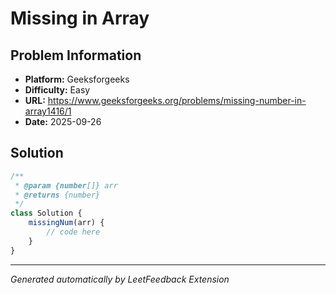 # Missing in Array

## Problem Information
- **Platform:** Geeksforgeeks
- **Difficulty:** Easy
- **URL:** https://www.geeksforgeeks.org/problems/missing-number-in-array1416/1
- **Date:** 2025-09-26

## Solution

```javascript
/**
 * @param {number[]} arr
 * @returns {number}
 */
class Solution {
    missingNum(arr) {
        // code here
    }
}
```

---
*Generated automatically by LeetFeedback Extension*

